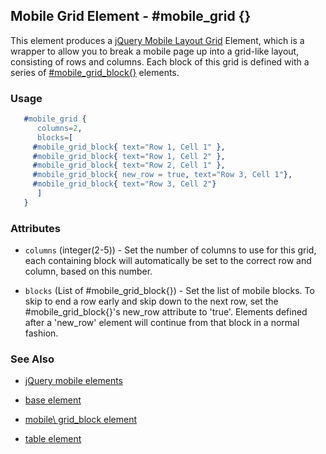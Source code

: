 <!-- dash: #mobile_grid | Element | ###:Element -->


## Mobile Grid Element - #mobile_grid {}

This element produces a [jQuery Mobile Layout Grid](http://jquerymobile.com/demos/1.1.0/docs/content/content-grids.md) Element, which is a wrapper to allow you to break a mobile page up into a grid-like layout, consisting of rows and columns. Each block of this grid is defined with a series of [#mobile_grid_block{}](./mobile_grid_block.md) elements.

### Usage

```erlang
   #mobile_grid {
      columns=2,
      blocks=[
	 #mobile_grid_block{ text="Row 1, Cell 1" },
	 #mobile_grid_block{ text="Row 1, Cell 2" },
	 #mobile_grid_block{ text="Row 2, Cell 1" },
	 #mobile_grid_block{ new_row = true, text="Row 3, Cell 1"},
	 #mobile_grid_block{ text="Row 3, Cell 2"}
      ]
   }

```

### Attributes

   * `columns` (integer(2-5)) - Set the number of columns to use for this grid, each containing block will automatically be set to the correct row and column, based on this number.

   * `blocks` (List of #mobile_grid_block{}) - Set the list of mobile blocks. To skip to end a row early and skip down to the next row, set the #mobile_grid_block{}'s new_row attribute to 'true'. Elements defined after a 'new_row' element will continue from that  block in a normal fashion.

### See Also

 *  [jQuery mobile elements](./jquery_mobile.md)

 *  [base element](./element_base.md)

 *  [mobile\ grid_block element](./mobile_grid_block.md)

 *  [table element](./table.md)

